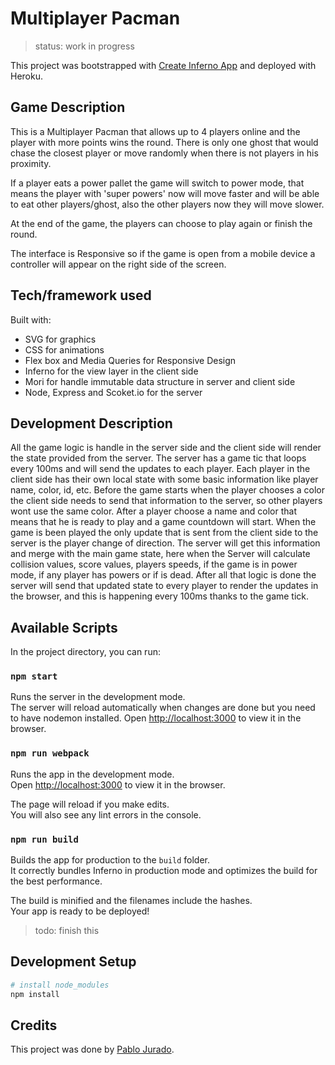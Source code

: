# Multiplayer Pacman

> status: work in progress

This project was bootstrapped with [Create Inferno App](https://github.com/infernojs/create-inferno-app)
and deployed with Heroku.

## Game Description
This is a Multiplayer Pacman that allows up to 4 players online and the player
with more points wins the round. There is only one ghost that would chase the
closest player or move randomly when there is not players in his proximity.

If a player eats a power pallet the game will switch to power mode,
that means the player with 'super powers' now will move faster and will be
able to eat other players/ghost, also the other players now they will move slower.

At the end of the game, the players can choose to play again or finish the round.

The interface is Responsive so if the game is open from a mobile device
a controller will appear on the right side of the screen.

## Tech/framework used
Built with:
* SVG for graphics
* CSS for animations
* Flex box and Media Queries for Responsive Design
* Inferno for the view layer in the client side
* Mori for handle immutable data structure in server and client side
* Node, Express and Scoket.io for the server

## Development Description
All the game logic is handle in the server side and the client side will render the state provided from the server.
The server has a game tic that loops every 100ms and will send the updates to each player.
Each player in the client side has their own local state with some basic information like player name, color, id, etc.
Before the game starts when the player chooses a color the client side needs to send that information to the server, so other players wont use the same color.
After a player choose a name and color that means that he is ready to play and a game countdown will start.
When the game is been played the only update that is sent from the client side to the server is the player change of direction.
The server will get this information and merge with the main game state, here when the Server will calculate collision values, score values, players speeds,
if the game is in power mode, if any player has powers or if is dead. After all that logic is done the server will send that updated state to every player to render the updates in the browser, and this is happening every 100ms thanks to the game tick.


## Available Scripts
In the project directory, you can run:

### `npm start`

Runs the server in the development mode.<br>
The server will reload automatically when changes are done but you need to have nodemon installed.
Open [http://localhost:3000](http://localhost:3100) to view it in the browser.

### `npm run webpack`

Runs the app in the development mode.<br>
Open [http://localhost:3000](http://localhost:3000) to view it in the browser.

The page will reload if you make edits.<br>
You will also see any lint errors in the console.

### `npm run build`

Builds the app for production to the `build` folder.<br>
It correctly bundles Inferno in production mode and optimizes the build for the best performance.

The build is minified and the filenames include the hashes.<br>
Your app is ready to be deployed!

> todo: finish this

## Development Setup

```sh
# install node_modules
npm install


```

## Credits

This project was done by [Pablo Jurado](https://github.com/pablo-jurado).
